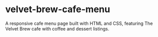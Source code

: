 # velvet-brew-cafe-menu
A responsive cafe menu page built with HTML and CSS, featuring The Velvet Brew cafe with coffee and dessert listings.
